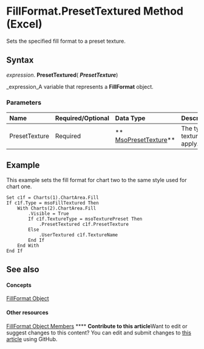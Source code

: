 
# FillFormat.PresetTextured Method (Excel)

Sets the specified fill format to a preset texture.


## Syntax

 _expression_. **PresetTextured**( **_PresetTexture_**)

 _expression_A variable that represents a  **FillFormat** object.


### Parameters



|**Name**|**Required/Optional**|**Data Type**|**Description**|
|:-----|:-----|:-----|:-----|
|PresetTexture|Required| ** [MsoPresetTexture](http://msdn.microsoft.com/library/fbbc897d-f5db-eb0d-20d9-f6b7e9bbcf4f%28Office.15%29.aspx)**|The type of texture to apply.|

## Example

This example sets the fill format for chart two to the same style used for chart one.


```
Set c1f = Charts(1).ChartArea.Fill 
If c1f.Type = msoFillTextured Then 
    With Charts(2).ChartArea.Fill 
        .Visible = True 
        If c1f.TextureType = msoTexturePreset Then 
            .PresetTextured c1f.PresetTexture 
        Else 
            .UserTextured c1f.TextureName 
        End If 
    End With 
End If
```


## See also


#### Concepts


 [FillFormat Object](b602e09e-97ab-bfbe-1796-bc44ebb7dc28.md)
#### Other resources


 [FillFormat Object Members](da1a1680-4b9d-c6fb-6562-bf1ec9f57921.md)
****   **Contribute to this article**Want to edit or suggest changes to this content? You can edit and submit changes to  [this article](https://github.com/jhershey00/VBA_Excel_Test/OpenXMLCon/articles/44661e53-9aee-7abd-6a6e-b6cb0a97ee2d.md) using GitHub.

